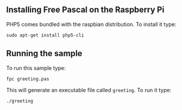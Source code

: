 ## Installing Free Pascal on the Raspberry Pi

PHP5 comes bundled with the raspbian distribution. To install it type:

    sudo apt-get install php5-cli

## Running the sample

To run this sample type:

    fpc greeting.pas

This will generate an executable file called `greeting`. To run it type:

    ./greeting
